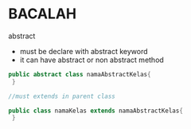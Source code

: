 # BACALAH


abstract
- must be declare with abstract keyword
- it can have abstract or non abstract method

```java
public abstract class namaAbstractKelas{   
 }

//must extends in parent class

public class namaKelas extends namaAbstractKelas{
 }
```